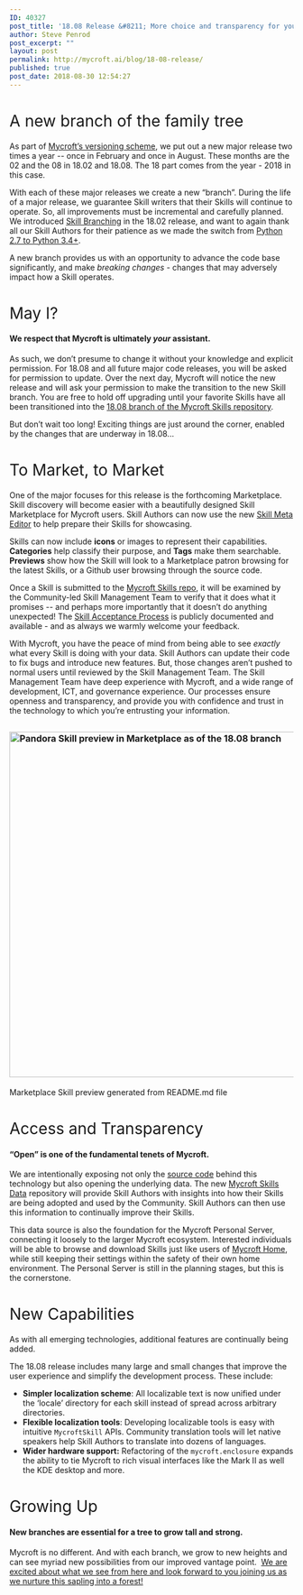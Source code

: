 ```yaml
---
ID: 40327
post_title: '18.08 Release &#8211; More choice and transparency for you'
author: Steve Penrod
post_excerpt: ""
layout: post
permalink: http://mycroft.ai/blog/18-08-release/
published: true
post_date: 2018-08-30 12:54:27
---
```

<h1><span style="font-weight: 400;">A new branch of the family tree</span></h1>
<span style="font-weight: 400;">As part of </span><a href="https://mycroft.ai/blog/software-version-numbers-explained/"><span style="font-weight: 400;">Mycroft’s versioning scheme</span></a><span style="font-weight: 400;">, we put out a new major release two times a year -- once in February and once in August. These months are the 02 and the 08 in 18.02 and 18.08. The 18 part comes from the year - 2018 in this case.</span><a style="font-size: 16px;" href="https://mycroft.ai/wp-content/uploads/2018/08/pandora-skill-preview-marketplace.png">
</a>

<span style="font-weight: 400;">With each of these major releases we create a new “branch”. During the life of a major release, we guarantee Skill writers that their Skills will continue to operate. So, all improvements must be incremental and carefully planned. We introduced </span><a href="https://mycroft.ai/blog/skill-branching-18-02/"><span style="font-weight: 400;">Skill Branching</span></a><span style="font-weight: 400;"> in the 18.02 release, and want to again thank all our Skill Authors for their patience as we made the switch from </span><a href="https://mycroft.ai/blog/python-2-7-python-3-4/"><span style="font-weight: 400;">Python 2.7 to Python 3.4+</span></a><span style="font-weight: 400;">. </span><a style="font-size: 16px;" href="https://mycroft.ai/wp-content/uploads/2018/08/pandora-skill-preview-marketplace.png">
</a>

<span style="font-weight: 400;">A new branch provides us with an opportunity to advance the code base significantly, and make </span><i><span style="font-weight: 400;">breaking changes</span></i><span style="font-weight: 400;"> - changes that may adversely impact how a Skill operates. </span>
<h1><span style="font-weight: 400;">May I?</span></h1>
<h4><strong>We respect that Mycroft is ultimately <i>your</i></strong><span style="font-weight: 400;"><strong> assistant.</strong> </span></h4>
<span style="font-weight: 400;">As such, we don’t presume to change it without your knowledge and explicit permission. For 18.08 and all future major code releases, you will be asked for permission to update. Over the next day, Mycroft will notice the new release and will ask your permission to make the transition to the new Skill branch. You are free to hold off upgrading until your favorite Skills have all been transitioned into the </span><a href="https://github.com/MycroftAI/mycroft-skills"><span style="font-weight: 400;">18.08 branch of the Mycroft Skills repository</span></a><span style="font-weight: 400;">.</span><a style="font-size: 16px;" href="https://mycroft.ai/wp-content/uploads/2018/08/pandora-skill-preview-marketplace.png">
</a>

<span style="font-weight: 400;">But don’t wait too long! Exciting things are just around the corner, enabled by the changes that are underway in 18.08...</span>
<h1><span style="font-weight: 400;">To Market, to Market</span></h1>
<span style="font-weight: 400;">One of the major focuses for this release is the forthcoming Marketplace. Skill discovery will become easier with a beautifully designed Skill Marketplace for Mycroft users. Skill Authors can now use the new </span><a href="https://rawgit.com/MycroftAI/mycroft-skills/18.08/meta_editor.html"><span style="font-weight: 400;">Skill Meta Editor</span></a><span style="font-weight: 400;"> to help prepare their Skills for showcasing.</span><a style="font-size: 16px;" href="https://mycroft.ai/wp-content/uploads/2018/08/pandora-skill-preview-marketplace.png">
</a>

<span style="font-weight: 400;">Skills can now include </span><b>icons</b><span style="font-weight: 400;"> or images to represent their capabilities. </span><b>Categories</b><span style="font-weight: 400;"> help classify their purpose, and </span><b>Tags</b><span style="font-weight: 400;"> make them searchable. </span><b>Previews</b><span style="font-weight: 400;"> show how the Skill will look to a Marketplace patron browsing for the latest Skills, or a Github user browsing through the source code.</span><a style="font-size: 16px;" href="https://mycroft.ai/wp-content/uploads/2018/08/pandora-skill-preview-marketplace.png">
</a>

<span style="font-weight: 400;">Once a Skill is submitted to the </span><a href="https://github.com/MycroftAI/mycroft-skills"><span style="font-weight: 400;">Mycroft Skills repo</span></a><span style="font-weight: 400;">, it will be examined by the Community-led Skill Management Team to verify that it does what it promises -- and perhaps more importantly that it doesn’t do anything unexpected! The </span><a href="https://mycroft.ai/documentation/skills/skills-acceptance-process/"><span style="font-weight: 400;">Skill Acceptance Process</span></a><span style="font-weight: 400;"> is publicly documented and available - and as always we warmly welcome your feedback. </span><a style="font-size: 16px;" href="https://mycroft.ai/wp-content/uploads/2018/08/pandora-skill-preview-marketplace.png">
</a>

<span style="font-weight: 400;">With Mycroft, you have the peace of mind from being able to see </span><i><span style="font-weight: 400;">exactly</span></i><span style="font-weight: 400;"> what every Skill is doing with your data. Skill Authors can update their code to fix bugs and introduce new features. But, those changes aren’t pushed to normal users until reviewed by the Skill Management Team. The Skill Management Team have deep experience with Mycroft, and a wide range of development, ICT, and governance experience. Our processes ensure openness and transparency, and provide you with confidence and trust in the technology to which you’re entrusting your information. </span>
<h2><a style="font-size: 16px;" href="https://mycroft.ai/wp-content/uploads/2018/08/pandora-skill-preview-marketplace.png"><img class="alignnone wp-image-40328" src="https://mycroft.ai/wp-content/uploads/2018/08/pandora-skill-preview-marketplace.png" alt="Pandora Skill preview in Marketplace as of the 18.08 branch" width="800" height="613" /></a></h2>
Marketplace Skill preview generated from README.md file
<h1><span style="font-weight: 400;">Access and Transparency</span></h1>
<h4><b>“Open” is one of the fundamental tenets of Mycroft. </b></h4>
<span style="font-weight: 400;">We are intentionally exposing not only the </span><a href="https://github.com/MycroftAI"><span style="font-weight: 400;">source code</span></a><span style="font-weight: 400;"> behind this technology but also opening the underlying data. The new </span><a href="https://github.com/MycroftAI/mycroft-skills-data"><span style="font-weight: 400;">Mycroft Skills Data</span></a><span style="font-weight: 400;"> repository will provide Skill Authors with insights into how their Skills are being adopted and used by the Community. Skill Authors can then use this information to continually improve their Skills. </span>

<span style="font-weight: 400;">This data source is also the foundation for the Mycroft Personal Server, connecting it loosely to the larger Mycroft ecosystem. Interested individuals will be able to browse and download Skills just like users of </span><a href="https://home.mycroft.ai"><span style="font-weight: 400;">Mycroft Home</span></a><span style="font-weight: 400;">, while still keeping their settings within the safety of their own home environment. The Personal Server is still in the planning stages, but this is the cornerstone.</span>
<h1><span style="font-weight: 400;">New Capabilities</span></h1>
<span style="font-weight: 400;">As with all emerging technologies, additional features are continually being added. </span>

<span style="font-weight: 400;">The 18.08 release includes many large and small changes that improve the user experience and simplify the development process. These include:</span>
<ul>
 	<li style="font-weight: 400;"><b>Simpler localization scheme</b><span style="font-weight: 400;">: All localizable text is now unified under the ‘locale’ directory for each skill instead of spread across arbitrary directories.</span></li>
 	<li style="font-weight: 400;"><b>Flexible localization tools</b><span style="font-weight: 400;">: Developing localizable tools is easy with intuitive <code>MycroftSkill</code> APIs. Community translation tools will let native speakers help Skill Authors to translate into dozens of languages.</span></li>
 	<li style="font-weight: 400;"><b>Wider hardware support:</b><span style="font-weight: 400;"> Refactoring of the <code>mycroft.enclosure</code> expands the ability to tie Mycroft to rich visual interfaces like the Mark II as well the KDE desktop and more.</span></li>
</ul>
<h1><span style="font-weight: 400;">Growing Up</span></h1>
<h4><b>New branches are essential for a tree to grow tall and strong. </b></h4>
<span style="font-weight: 400;">Mycroft is no different. And with each branch, we grow to new heights and can see myriad new possibilities from our improved vantage point.  </span><a href="http://mycroft.ai/get-involved/"><span style="font-weight: 400;">We are excited about what we see from here and look forward to you joining us as we nurture this sapling into a forest!</span></a>